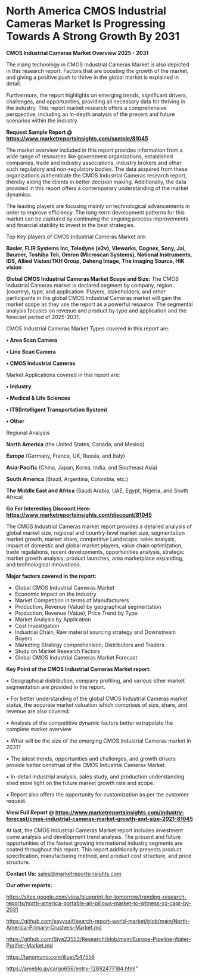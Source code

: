 # North America CMOS Industrial Cameras Market Is Progressing Towards A Strong Growth By 2031

<Strong> CMOS Industrial Cameras Market Overview 2025 - 2031</strong>

The rising technology in CMOS Industrial Cameras Market is also depicted in this research report. Factors that are boosting the growth of the market, and giving a positive push to thrive in the global market is explained in detail.

Furthermore, the report highlights on emerging trends, significant drivers, challenges, and opportunities, providing all necessary data for thriving in the industry. This report market research offers a comprehensive perspective, including an in-depth analysis of the present and future scenarios within the industry.

<strong>Request Sample Report @ <a href=https://www.marketreportsinsights.com/sample/81045>https://www.marketreportsinsights.com/sample/81045</a></strong>

The market overview included in this report provides information from a wide range of resources like government organizations, established companies, trade and industry associations, industry brokers and other such regulatory and non-regulatory bodies. The data acquired from these organizations authenticate the CMOS Industrial Cameras research report, thereby aiding the clients in better decision making. Additionally, the data provided in this report offers a contemporary understanding of the market dynamics.

The leading players are focusing mainly on technological advancements in order to improve efficiency. The long-term development patterns for this market can be captured by continuing the ongoing process improvements and financial stability to invest in the best strategies.

Top Key players of CMOS Industrial Cameras Market are:

<strong>Basler, FLIR Systems Inc, Teledyne (e2v), Vieworks, Cognex, Sony, Jai, Baumer, Toshiba Teli, Omron (Microscan Systems), National Instruments, IDS, Allied Vision/TKH Group, Daheng Image, The Imaging Source, HIK vision</strong>

<strong><b>Global CMOS Industrial Cameras Market Scope and Size:</b></strong>
The CMOS Industrial Cameras market is declared segment by company, region (country), type, and application. Players, stakeholders, and other participants in the global CMOS Industrial Cameras market will gain the market scope as they use the report as a powerful resource. The segmental analysis focuses on revenue and product by type and application and the forecast period of 2025-2031.

CMOS Industrial Cameras Market Types covered in this report are:

<strong>• Area Scan Camera

• Line Scan Camera

• CMOS Industrial Cameras</strong>

Market Applications covered in this report are:

<strong>• Industry

• Medical & Life Sciences

• ITS(Intelligent Transportation System)

• Other</strong> 

Regional Analysis

<strong>North America</strong> (the United States, Canada, and Mexico)

<strong>Europe</strong> (Germany, France, UK, Russia, and Italy)

<strong>Asia-Pacific</strong> (China, Japan, Korea, India, and Southeast Asia)

<strong>South America</strong> (Brazil, Argentina, Colombia, etc.)

<strong>The Middle East and Africa</strong> (Saudi Arabia, UAE, Egypt, Nigeria, and South Africa)

<strong>Go For Interesting Discount Here: <a href=https://www.marketreportsinsights.com/discount/81045>https://www.marketreportsinsights.com/discount/81045</a></strong>

The CMOS Industrial Cameras market report provides a detailed analysis of global market size, regional and country-level market size, segmentation market growth, market share, competitive Landscape, sales analysis, impact of domestic and global market players, value chain optimization, trade regulations, recent developments, opportunities analysis, strategic market growth analysis, product launches, area marketplace expanding, and technological innovations.

<strong><b>Major factors covered in the report:</b></strong>
<ul>
  <li>Global CMOS Industrial Cameras Market </li>
  <li>Economic Impact on the Industry</li>
  <li>Market Competition in terms of Manufacturers</li>
  <li>Production, Revenue (Value) by geographical segmentation</li>
  <li>Production, Revenue (Value), Price Trend by Type</li>
  <li>Market Analysis by Application</li>
  <li>Cost Investigation</li>
  <li>Industrial Chain, Raw material sourcing strategy and Downstream Buyers</li>
  <li>Marketing Strategy comprehension, Distributors and Traders</li>
  <li>Study on Market Research Factors</li>
  <li>Global CMOS Industrial Cameras Market Forecast</li>
</ul>

<strong><b>Key Point of the CMOS Industrial Cameras Market report:</b></strong>

• Geographical distribution, company profiling, and various other market segmentation are provided in the report.

• For better understanding of the global CMOS Industrial Cameras market status, the accurate market valuation which comprises of size, share, and revenue are also covered.

• Analysis of the competitive dynamic factors better extrapolate the complete market overview

• What will be the size of the emerging CMOS Industrial Cameras market in 2031?

• The latest trends, opportunities and challenges, and growth drivers provide better construal of the CMOS Industrial Cameras Market.

• In-detail industrial analysis, sales study, and production understanding shed more light on the future market growth rate and scope.

• Report also offers the opportunity for customization as per the customer request.

<strong><b>View Full Report @ <a href=https://www.marketreportsinsights.com/industry-forecast/cmos-industrial-cameras-market-growth-and-size-2021-81045>https://www.marketreportsinsights.com/industry-forecast/cmos-industrial-cameras-market-growth-and-size-2021-81045</a></b></strong>


At last, the CMOS Industrial Cameras Market report includes investment come analysis and development trend analysis. The present and future opportunities of the fastest growing international industry segments are coated throughout this report. This report additionally presents product specification, manufacturing method, and product cost structure, and price structure.

<strong>Contact Us:</strong>
sales@marketreportsinsights.com

<strong>Our other reports:</strong>

<a href=https://sites.google.com/view/blueprint-for-tomorrow/trending-research-reports/north-america-portable-air-pillows-market-to-witness-xx-cagr-by-2031>https://sites.google.com/view/blueprint-for-tomorrow/trending-research-reports/north-america-portable-air-pillows-market-to-witness-xx-cagr-by-2031</a>

<a href=https://github.com/sayysaif/search-report-world-market/blob/main/North-America-Primary-Crushers-Market.md>https://github.com/sayysaif/search-report-world-market/blob/main/North-America-Primary-Crushers-Market.md</a>

<a href=https://github.com/Siya23553/Research/blob/main/Europe-Pipeline-Water-Purifier-Market.md>https://github.com/Siya23553/Research/blob/main/Europe-Pipeline-Water-Purifier-Market.md</a>

<a href=https://tanomuno.com/illust/547556>https://tanomuno.com/illust/547556</a>

<a href=https://ameblo.jp/cargo656/entry-12892477184.html>https://ameblo.jp/cargo656/entry-12892477184.html</a>"
